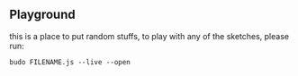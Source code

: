 Playground
--

this is a place to put random stuffs, to play with any of the sketches, please run:
```
budo FILENAME.js --live --open
```
